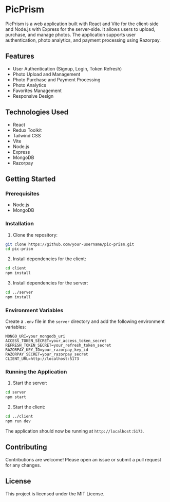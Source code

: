 # PicPrism

PicPrism is a web application built with React and Vite for the client-side and Node.js with Express for the server-side. It allows users to upload, purchase, and manage photos. The application supports user authentication, photo analytics, and payment processing using Razorpay.


## Features

- User Authentication (Signup, Login, Token Refresh)
- Photo Upload and Management
- Photo Purchase and Payment Processing
- Photo Analytics
- Favorites Management
- Responsive Design

## Technologies Used

- React
- Redux Toolkit
- Tailwind CSS
- Vite
- Node.js
- Express
- MongoDB
- Razorpay

## Getting Started

### Prerequisites

- Node.js
- MongoDB

### Installation

1. Clone the repository:

```sh
git clone https://github.com/your-username/pic-prism.git
cd pic-prism
```

2. Install dependencies for the client:

```sh
cd client
npm install
```

3. Install dependencies for the server:

```sh
cd ../server
npm install
```

### Environment Variables

Create a `.env` file in the `server` directory and add the following environment variables:

```
MONGO_URI=your_mongodb_uri
ACCESS_TOKEN_SECRET=your_access_token_secret
REFRESH_TOKEN_SECRET=your_refresh_token_secret
RAZORPAY_KEY_ID=your_razorpay_key_id
RAZORPAY_SECRET=your_razorpay_secret
CLIENT_URL=http://localhost:5173
```

### Running the Application

1. Start the server:

```sh
cd server
npm start
```

2. Start the client:

```sh
cd ../client
npm run dev
```

The application should now be running at `http://localhost:5173`.

## Contributing

Contributions are welcome! Please open an issue or submit a pull request for any changes.

## License

This project is licensed under the MIT License.
